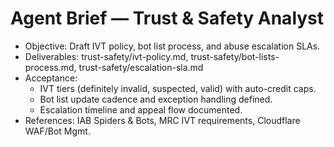 # Agent Brief — Trust & Safety Analyst

- Objective: Draft IVT policy, bot list process, and abuse escalation SLAs.
- Deliverables: trust-safety/ivt-policy.md, trust-safety/bot-lists-process.md, trust-safety/escalation-sla.md
- Acceptance:
  - IVT tiers (definitely invalid, suspected, valid) with auto-credit caps.
  - Bot list update cadence and exception handling defined.
  - Escalation timeline and appeal flow documented.
- References: IAB Spiders & Bots, MRC IVT requirements, Cloudflare WAF/Bot Mgmt.

